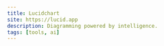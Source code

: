 ```yaml
---
title: Lucidchart
site: https://lucid.app
description: Diagramming powered by intelligence.
tags: [tools, ai]
---
```

